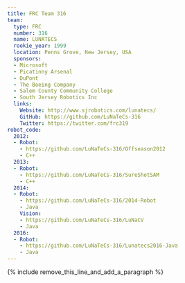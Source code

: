```yaml
---
title: FRC Team 316
team:
  type: FRC
  number: 316
  name: LUNATECS
  rookie_year: 1999
  location: Penns Grove, New Jersey, USA
  sponsors:
  - Microsoft
  - Picatinny Arsenal
  - DuPont
  - The Boeing Company
  - Salem County Community College
  - South Jersey Robotics Inc
  links:
    Website: http://www.sjrobotics.com/lunatecs/
    GitHub: https://github.com/LuNaTeCs-316
    Twitter: https://twitter.com/frc319
robot_code:
  2012:
  - Robot:
    - https://github.com/LuNaTeCs-316/Offseason2012
    - C++
  2013:
  - Robot:
    - https://github.com/LuNaTeCs-316/SureShotSAM
    - C++
  2014:
  - Robot:
    - https://github.com/LuNaTeCs-316/2014-Robot
    - Java
    Vision:
    - https://github.com/LuNaTeCs-316/LuNaCV
    - Java
  2016:
  - Robot:
    - https://github.com/LuNaTeCs-316/Lunatecs2016-Java
    - Java
---
```


{% include remove_this_line_and_add_a_paragraph %}